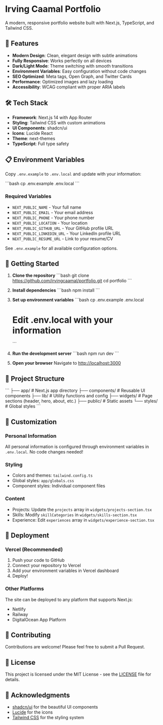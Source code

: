 # Irving Caamal Portfolio

A modern, responsive portfolio website built with Next.js, TypeScript, and Tailwind CSS.

## 🚀 Features

- **Modern Design**: Clean, elegant design with subtle animations
- **Fully Responsive**: Works perfectly on all devices
- **Dark/Light Mode**: Theme switching with smooth transitions
- **Environment Variables**: Easy configuration without code changes
- **SEO Optimized**: Meta tags, Open Graph, and Twitter Cards
- **Performance**: Optimized images and lazy loading
- **Accessibility**: WCAG compliant with proper ARIA labels

## 🛠️ Tech Stack

- **Framework**: Next.js 14 with App Router
- **Styling**: Tailwind CSS with custom animations
- **UI Components**: shadcn/ui
- **Icons**: Lucide React
- **Theme**: next-themes
- **TypeScript**: Full type safety

## 📋 Environment Variables

Copy `.env.example` to `.env.local` and update with your information:

\`\`\`bash
cp .env.example .env.local
\`\`\`

### Required Variables

- `NEXT_PUBLIC_NAME` - Your full name
- `NEXT_PUBLIC_EMAIL` - Your email address
- `NEXT_PUBLIC_PHONE` - Your phone number
- `NEXT_PUBLIC_LOCATION` - Your location
- `NEXT_PUBLIC_GITHUB_URL` - Your GitHub profile URL
- `NEXT_PUBLIC_LINKEDIN_URL` - Your LinkedIn profile URL
- `NEXT_PUBLIC_RESUME_URL` - Link to your resume/CV

See `.env.example` for all available configuration options.

## 🚀 Getting Started

1. **Clone the repository**
   \`\`\`bash
   git clone https://github.com/irvingcaamal/portfolio.git
   cd portfolio
   \`\`\`

2. **Install dependencies**
   \`\`\`bash
   npm install
   \`\`\`

3. **Set up environment variables**
   \`\`\`bash
   cp .env.example .env.local
   # Edit .env.local with your information
   \`\`\`

4. **Run the development server**
   \`\`\`bash
   npm run dev
   \`\`\`

5. **Open your browser**
   Navigate to [http://localhost:3000](http://localhost:3000)

## 📁 Project Structure

\`\`\`
├── app/                 # Next.js app directory
├── components/          # Reusable UI components
├── lib/                 # Utility functions and config
├── widgets/             # Page sections (header, hero, about, etc.)
├── public/              # Static assets
└── styles/              # Global styles
\`\`\`

## 🎨 Customization

### Personal Information
All personal information is configured through environment variables in `.env.local`. No code changes needed!

### Styling
- Colors and themes: `tailwind.config.ts`
- Global styles: `app/globals.css`
- Component styles: Individual component files

### Content
- Projects: Update the `projects` array in `widgets/projects-section.tsx`
- Skills: Modify `skillCategories` in `widgets/skills-section.tsx`
- Experience: Edit `experiences` array in `widgets/experience-section.tsx`

## 📱 Deployment

### Vercel (Recommended)
1. Push your code to GitHub
2. Connect your repository to Vercel
3. Add your environment variables in Vercel dashboard
4. Deploy!

### Other Platforms
The site can be deployed to any platform that supports Next.js:
- Netlify
- Railway
- DigitalOcean App Platform

## 🤝 Contributing

Contributions are welcome! Please feel free to submit a Pull Request.

## 📄 License

This project is licensed under the MIT License - see the [LICENSE](LICENSE) file for details.

## 🙏 Acknowledgments

- [shadcn/ui](https://ui.shadcn.com/) for the beautiful UI components
- [Lucide](https://lucide.dev/) for the icons
- [Tailwind CSS](https://tailwindcss.com/) for the styling system
